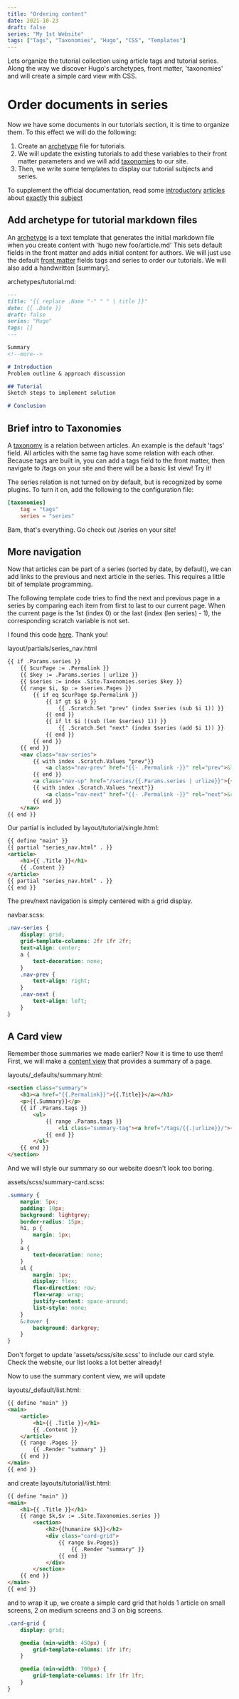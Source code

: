 ```yaml
---
title: "Ordering content"
date: 2021-10-23
draft: false
series: "My 1st Website"
tags: ["Tags", "Taxonomies", "Hugo", "CSS", "Templates"]
---
```


Lets organize the tutorial collection using article tags and tutorial series.
Along the way we discover Hugo's archetypes, front matter, 'taxonomies' and will create a simple card view with CSS.
<!--more-->

# Order documents in series
Now we have some documents in our tutorials section, it is time to organize them.
To this effect we will do the following:
1. Create an [archetype](https://gohugo.io/content-management/archetypes/) file for tutorials.
2. We will update the existing tutorials to add these variables to their front matter parameters and we will add [taxonomies]((https://gohugo.io/content-management/taxonomies/)) to our site.
3. Then, we write some templates to display our tutorial subjects and series.

To supplement the official documentation, read some [introductory](https://www.javeriyash.me/blog/hugo-series/) [articles](https://blog.cavelab.dev/2021/07/hugo-series-taxonomy/) about [exactly](https://damien.co/blog/2020-06-29-display-related-content-series-hugo/) this [subject](https://www.kiroule.com/article/add-series-taxonomy-to-hugo-theme/)

## Add archetype for tutorial markdown files
An [archetype](https://gohugo.io/content-management/archetypes/) is a text
template that generates the initial markdown file when you create content with
'hugo new foo/article.md' This sets default fields in the front matter and adds
initial content for authors.  We will just use the default [front
matter](https://gohugo.io/content-management/front-matter/) fields tags and
series to order our tutorials. We will also add a handwritten [summary].

archetypes/tutorial.md:
```markdown
---
title: "{{ replace .Name "-" " " | title }}"
date: {{ .Date }}
draft: false
series: "Hugo"
tags: []
---

Summary
<!--more-->

# Introduction
Problem outline & approach discussion

## Tutorial
Sketch steps to implement solution

# Conclusion
```

## Brief intro to Taxonomies
A [taxonomy](https://gohugo.io/content-management/taxonomies/) is a relation
between articles. An example is the default 'tags' field. All articles with the
same tag have some relation with each other. Because tags are built in, you can
add a tags field to the front matter, then navigate to /tags on your site and
there will be a basic list view! Try it!

The series relation is not turned on by default, but is recognized by some
plugins.  To turn it on, add the following to the configuration file:
```toml
[taxonomies]
	tag = "tags"
	series = "series"
```
Bam, that's everything. Go check out /series on your site!

## More navigation
Now that articles can be part of a series (sorted by date, by default), we can
add links to the previous and next article in the series. This requires a
little bit of template programming.

The following template code tries to find the next and previous page in a
series by comparing each item from first to last to our current page. When the
current page is the 1st (index 0) or the last (index (len series) - 1), the
corresponding scratch variable is not set.

I found this code
[here](https://notestoself.dev/posts/hugo-taxonomy-term-next-prev-page-links/).
Thank you!

layout/partials/series_nav.html
```HTML
{{ if .Params.series }}
	{{ $curPage := .Permalink }}
	{{ $key := .Params.series | urlize }}
	{{ $series := index .Site.Taxonomies.series $key }}
	{{ range $i, $p := $series.Pages }}
		{{ if eq $curPage $p.Permalink }}
			{{ if gt $i 0 }}
				{{ .Scratch.Set "prev" (index $series (sub $i 1)) }}
			{{ end }}
			{{ if lt $i ((sub (len $series) 1)) }}
				{{ .Scratch.Set "next" (index $series (add $i 1)) }}
			{{ end }}
		{{ end }}
	{{ end }}
	<nav class="nav-series">
		{{ with index .Scratch.Values "prev"}}
			<a class="nav-prev" href="{{- .Permalink -}}" rel="prev">&larr;</a>
		{{ end }}
		<a class="nav-up" href="/series/{{.Params.series | urlize}}">{{.Params.series}} Track</a>
		{{ with index .Scratch.Values "next"}}
			<a class="nav-next" href="{{- .Permalink -}}" rel="next">&rarr;</a>
		{{ end }}
	</nav>
{{ end }}
```

Our partial is included by layout/tutorial/single.html:
```HTML
{{ define "main" }}
{{ partial "series_nav.html" . }}
<article>
	<h1>{{ .Title }}</h1>
	{{ .Content }}
</article>
{{ partial "series_nav.html" . }}
{{ end }}
```

The prev/next navigation is simply centered with a grid display.

navbar.scss:
```SCSS
.nav-series {
	display: grid;
	grid-template-columns: 2fr 1fr 2fr;
	text-align: center;
	a {
		text-decoration: none;
	}
	.nav-prev {
		text-align: right;
	}
	.nav-next {
		text-align: left;
	}
}

```

## A Card view
Remember those summaries we made earlier?
Now it is time to use them! First, we will make a [content view](https://gohugo.io/templates/views/) that provides a summary of a page.

layouts/_defaults/summary.html:
```HTML
<section class="summary">
	<h1><a href="{{.Permalink}}">{{.Title}}</a></h1>
	<p>{{.Summary}}</p>
	{{ if .Params.tags }}
		<ul>
			{{ range .Params.tags }}
				<li class="summary-tag"><a href="/tags/{{.|urlize}}/">{{.}}</a></li>
			{{ end }}
		</ul>
	{{ end }}
</section>
```

And we will style our summary so our website doesn't look too boring.

assets/scss/summary-card.scss:
```SCSS
.summary {
	margin: 5px;
	padding: 10px;
	background: lightgrey;
	border-radius: 15px;
	h1, p {
		margin: 1px;
	}
	a {
		text-decoration: none;
	}
	ul {
		margin: 1px;
		display: flex;
		flex-direction: row;
		flex-wrap: wrap;
		justify-content: space-around;
		list-style: none;
	}
	&:hover {
		background: darkgrey;
	}
}
```

Don't forget to update 'assets/scss/site.scss' to include our card style.
Check the website, our list looks a lot better already!

Now to use the summary content view, we will update

layouts/_default/list.html:
```HTML
{{ define "main" }}
<main>
	<article>
		<h1>{{ .Title }}</h1>
		{{ .Content }}
	</article>
	{{ range .Pages }}
		{{ .Render "summary" }}
	{{ end }}
</main>
{{ end }}
```

and create layouts/tutorial/list.html:
```HTML
{{ define "main" }}
<main>
	<h1>{{ .Title }}</h1>
	{{ range $k,$v := .Site.Taxonomies.series }}
		<section>
			<h2>{{humanize $k}}</h2>
			<div class="card-grid">
				{{ range $v.Pages}}
					{{ .Render "summary" }}
				{{ end }}
			</div>
		</section>
	{{ end }}
</main>
{{ end }}
```

and to wrap it up, we create a simple card grid that holds 1 article on
small screens, 2 on medium screens and 3 on big screens.
```SCSS
.card-grid {
	display: grid;

	@media (min-width: 450px) {
		grid-template-columns: 1fr 1fr;
	}

	@media (min-width: 700px) {
		grid-template-columns: 1fr 1fr 1fr;
	}
}
```

